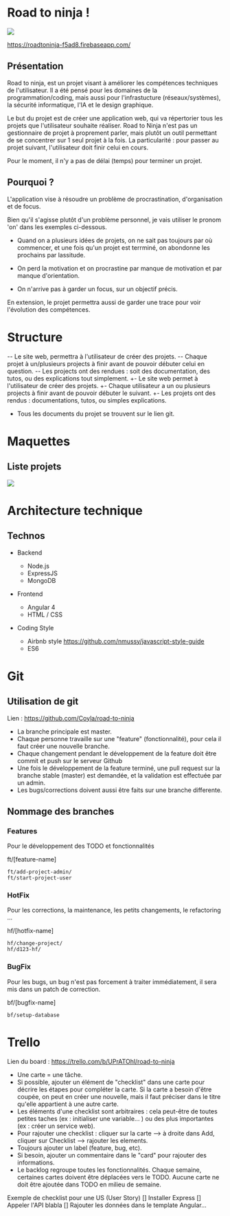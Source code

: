 Road to ninja !
==

![](https://i.imgur.com/djrcUIq.jpg)


https://roadtoninja-f5ad8.firebaseapp.com/

## Présentation 
Road to ninja, est un projet visant à améliorer les compétences techniques de l'utilisateur. Il a été pensé pour les domaines de la programmation/coding, mais aussi pour l'infrastucture (réseaux/systèmes), la sécurité informatique, l'IA et le design graphique.

Le but du projet est de créer une application web, qui va répertorier tous les projets que l'utilisateur souhaite réaliser. 
Road to Ninja n'est pas un gestionnaire de projet à proprement parler, mais plutôt un outil permettant de se concentrer sur 1 seul projet à la fois. La particularité : pour passer au projet suivant, l'utilisateur doit finir celui en cours.

Pour le moment, il n'y a pas de délai (temps) pour terminer un projet.

## Pourquoi ?

L'application vise à résoudre un problème de procrastination, d'organisation et de focus. 

Bien qu'il s'agisse plutôt d'un problème personnel, je vais utiliser le pronom 'on' dans les exemples ci-dessous. 

- Quand on a plusieurs idées de projets, on ne sait pas toujours par où commencer, et une fois qu'un projet est terrminé, on abondonne les prochains par lassitude. 

- On perd la motivation et on procrastine par manque de motivation et par manque d'orientation.

- On n'arrive pas à garder un focus, sur un objectif précis.

En extension, le projet permettra aussi de garder une trace pour voir l'évolution des compétences. 

 Structure 
 ==
 
-- Le site web, permettra à l'utilisateur de créer des projets. 
-- Chaque projet à un/plusieurs projects à finir avant de pouvoir débuter celui en question.
-- Les projects ont des rendues : soit des documentation, des tutos, ou des explications tout simplement.
+- Le site web permet à l'utilisateur de créer des projets. 
+- Chaque utilisateur a un ou plusieurs projects à finir avant de pouvoir débuter le suivant.
+- Les projets ont des rendus : documentations, tutos, ou simples explications.
 - Tous les documents du projet se trouvent sur le lien git.

Maquettes
===
## Liste projets
![](https://i.imgur.com/wrHqPSD.png)

Architecture technique
===

## Technos 
- Backend
  * Node.js
  * ExpressJS
  * MongoDB
- Frontend
  * Angular 4
  * HTML / CSS

- Coding Style
  * Airbnb style https://github.com/nmussy/javascript-style-guide
  * ES6 

Git
===
## Utilisation de git

Lien : https://github.com/Coyla/road-to-ninja

- La branche principale est master.
- Chaque personne travaille sur une "feature" (fonctionnalité), pour cela il faut créer une nouvelle branche. 
- Chaque changement pendant le développement de la feature doit être commit et push sur le serveur Github
- Une fois le développement de la feature terminé, une pull request sur la branche stable (master) est demandée, et la validation est effectuée par un admin.
- Les bugs/corrections doivent aussi être faits sur une branche differente.

## Nommage des branches

### Features
Pour le développement des TODO et fonctionnalités

ft/[feature-name]

```
ft/add-project-admin/
ft/start-project-user
```

### HotFix
Pour les corrections, la maintenance, les petits changements, le refactoring ...

hf/[hotfix-name]


```
hf/change-project/
hf/d123-hf/
```

### BugFix
Pour les bugs, un bug n'est pas forcement à traiter immédiatement, il sera mis dans un patch de correction.

bf/[bugfix-name]
```
bf/setup-database
```

Trello
==

Lien du board : https://trello.com/b/UPrATOhl/road-to-ninja
- Une carte = une tâche.
- Si possible, ajouter un élément de "checklist" dans une carte pour décrire les étapes pour compléter la carte. Si la carte a besoin d'être coupée, on peut en créer une nouvelle, mais il faut préciser dans le titre qu'elle appartient à une autre carte.
- Les éléments d'une checklist sont arbitraires : cela peut-être de toutes petites taches (ex : initialiser une variable... ) ou des plus importantes  (ex : créer un service web).
- Pour rajouter une checklist : cliquer sur la carte --> à droite dans Add, cliquer sur Checklist --> rajouter les elements.
- Toujours ajouter un label (feature, bug, etc).
- Si besoin, ajouter un commentaire dans le "card" pour rajouter des informations.
- Le backlog regroupe toutes les fonctionnalités. Chaque semaine, certaines cartes doivent être déplacées vers le TODO. Aucune carte ne doit être ajoutée dans TODO en milieu de semaine.

Exemple de checklist pour une US (User Story)
[] Installer Express
[] Appeler l'API blabla
[] Rajouter les données dans le template Angular...



